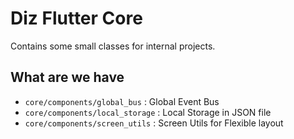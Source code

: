 # Diz Flutter Core

Contains some small classes for internal projects.

## What are we have

* `core/components/global_bus` : Global Event Bus
* `core/components/local_storage` : Local Storage in JSON file
* `core/components/screen_utils` : Screen Utils for Flexible layout
